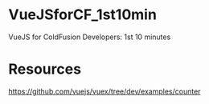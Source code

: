# VueJSforCF_1st10min
VueJS for ColdFusion Developers: 1st 10 minutes






# Resources

https://github.com/vuejs/vuex/tree/dev/examples/counter
